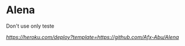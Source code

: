 # Alena
Don't use only teste


*https://heroku.com/deploy?template=https://github.com/Afx-Abu/Alena*
